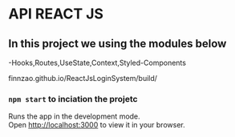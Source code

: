 # API REACT JS
## In this project we using the modules below 
-Hooks,Routes,UseState,Context,Styled-Components

finnzao.github.io/ReactJsLoginSystem/build/

### `npm start` to inciation the projetc

Runs the app in the development mode.\
Open [http://localhost:3000](http://localhost:3000) to view it in your browser.







